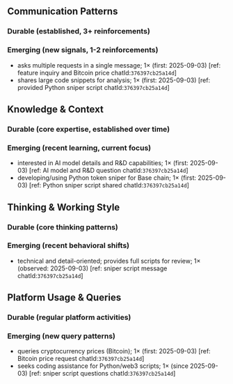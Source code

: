 ## Communication Patterns
### Durable (established, 3+ reinforcements)

### Emerging (new signals, 1-2 reinforcements)
- asks multiple requests in a single message; 1× (first: 2025-09-03) [ref: feature inquiry and Bitcoin price chatId:`376397cb25a14d`]
- shares large code snippets for analysis; 1× (first: 2025-09-03) [ref: provided Python sniper script chatId:`376397cb25a14d`]

## Knowledge & Context
### Durable (core expertise, established over time)

### Emerging (recent learning, current focus)
- interested in AI model details and R&D capabilities; 1× (first: 2025-09-03) [ref: AI model and R&D question chatId:`376397cb25a14d`]
- developing/using Python token sniper for Base chain; 1× (first: 2025-09-03) [ref: Python sniper script shared chatId:`376397cb25a14d`]

## Thinking & Working Style
### Durable (core thinking patterns)

### Emerging (recent behavioral shifts)
- technical and detail-oriented; provides full scripts for review; 1× (observed: 2025-09-03) [ref: sniper script message chatId:`376397cb25a14d`]

## Platform Usage & Queries
### Durable (regular platform activities)

### Emerging (new query patterns)
- queries cryptocurrency prices (Bitcoin); 1× (first: 2025-09-03) [ref: Bitcoin price request chatId:`376397cb25a14d`]
- seeks coding assistance for Python/web3 scripts; 1× (since 2025-09-03) [ref: sniper script questions chatId:`376397cb25a14d`]